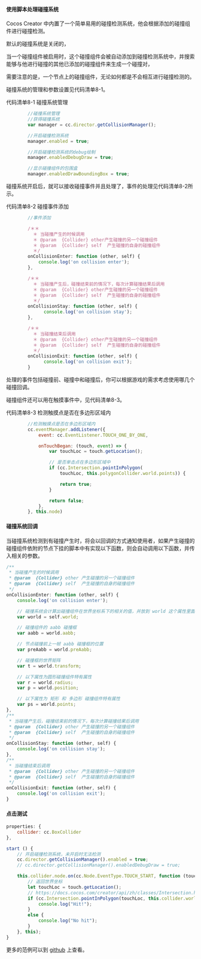 #### 使用脚本处理碰撞系统

Cocos Creator 中内置了一个简单易用的碰撞检测系统，他会根据添加的碰撞组件进行碰撞检测。

默认的碰撞系统是关闭的，

当一个碰撞组件被启用时，这个碰撞组件会被自动添加到碰撞检测系统中，并搜索能够与他进行碰撞的其他已添加的碰撞组件来生成一个碰撞对，

需要注意的是，一个节点上的碰撞组件，无论如何都是不会相互进行碰撞检测的。

碰撞系统的管理和参数设置见代码清单8-1。

代码清单8-1 碰撞系统管理

```js
        //碰撞系统管理
        //获得碰撞系统
        var manager = cc.director.getCollisionManager();

        //开启碰撞检测系统
        manager.enabled = true;

        //开启碰撞检测系统的debug绘制
        manager.enabledDebugDraw = true;

        //显示碰撞组件的包围盒
        manager.enabledDrawBoundingBox = true;
```

碰撞系统开启后，就可以接收碰撞事件并且处理了，事件的处理见代码清单8-2所示。

代码清单8-2 碰撞事件添加

```js
        //事件添加

        /＊＊
          ＊ 当碰撞产生的时候调用
          ＊ @param  {Collider} other产生碰撞的另一个碰撞组件
          ＊ @param  {Collider} self  产生碰撞的自身的碰撞组件
          ＊/
        onCollisionEnter: function (other, self) {
            console.log('on collision enter');
        },

        /＊＊
          ＊ 当碰撞产生后，碰撞结束前的情况下，每次计算碰撞结果后调用
          ＊ @param  {Collider} other产生碰撞的另一个碰撞组件
          ＊ @param  {Collider} self  产生碰撞的自身的碰撞组件
          ＊/
        onCollisionStay: function (other, self) {
              console.log('on collision stay');
        },

        /＊＊
          ＊ 当碰撞结束后调用
          ＊ @param  {Collider} other产生碰撞的另一个碰撞组件
          ＊ @param  {Collider} self  产生碰撞的自身的碰撞组件
          ＊/
        onCollisionExit: function (other, self) {
              console.log('on collision exit');
        }
```

处理的事件包括碰撞前、碰撞中和碰撞后，你可以根据游戏的需求考虑使用哪几个碰撞回调。

碰撞组件还可以用在触摸事件中，见代码清单8-3。

代码清单8-3 检测触摸点是否在多边形区域内

```js
        //检测触摸点是否在多边形区域内
        cc.eventManager.addListener({
            event: cc.EventListener.TOUCH_ONE_BY_ONE,

            onTouchBegan: (touch, event) => {
                var touchLoc = touch.getLocation();

                // 是否单击点在多边形区域中
                if (cc.Intersection.pointInPolygon(
                    touchLoc, this.polygonCollider.world.points)) {

                    return true;
                }

                return false;
            },
        }, this.node)
```



#### 碰撞系统回调

当碰撞系统检测到有碰撞产生时，将会以回调的方式通知使用者，如果产生碰撞的碰撞组件依附的节点下挂的脚本中有实现以下函数，则会自动调用以下函数，并传入相关的参数。

```javascript
/**
 * 当碰撞产生的时候调用
 * @param  {Collider} other 产生碰撞的另一个碰撞组件
 * @param  {Collider} self  产生碰撞的自身的碰撞组件
 */
onCollisionEnter: function (other, self) {
    console.log('on collision enter');

    // 碰撞系统会计算出碰撞组件在世界坐标系下的相关的值，并放到 world 这个属性里面
    var world = self.world;

    // 碰撞组件的 aabb 碰撞框
    var aabb = world.aabb;

    // 节点碰撞前上一帧 aabb 碰撞框的位置
    var preAabb = world.preAabb;

    // 碰撞框的世界矩阵
    var t = world.transform;

    // 以下属性为圆形碰撞组件特有属性
    var r = world.radius;
    var p = world.position;

    // 以下属性为 矩形 和 多边形 碰撞组件特有属性
    var ps = world.points;
},
/**
 * 当碰撞产生后，碰撞结束前的情况下，每次计算碰撞结果后调用
 * @param  {Collider} other 产生碰撞的另一个碰撞组件
 * @param  {Collider} self  产生碰撞的自身的碰撞组件
 */
onCollisionStay: function (other, self) {
    console.log('on collision stay');
},
/**
 * 当碰撞结束后调用
 * @param  {Collider} other 产生碰撞的另一个碰撞组件
 * @param  {Collider} self  产生碰撞的自身的碰撞组件
 */
onCollisionExit: function (other, self) {
    console.log('on collision exit');
}
```

#### 点击测试

```javascript
properties: {
    collider: cc.BoxCollider
},

start () {
    // 开启碰撞检测系统，未开启时无法检测
    cc.director.getCollisionManager().enabled = true;
    // cc.director.getCollisionManager().enabledDebugDraw = true;

    this.collider.node.on(cc.Node.EventType.TOUCH_START, function (touch, event) {
        // 返回世界坐标
        let touchLoc = touch.getLocation();
        // https://docs.cocos.com/creator/api/zh/classes/Intersection.html 检测辅助类
        if (cc.Intersection.pointInPolygon(touchLoc, this.collider.world.points)) {
            console.log("Hit!");
        }
        else {
            console.log("No hit");
        }
    }, this);
}
```

更多的范例可以到 [github](https://github.com/cocos-creator/example-cases/tree/master/assets/cases/collider) 上查看。